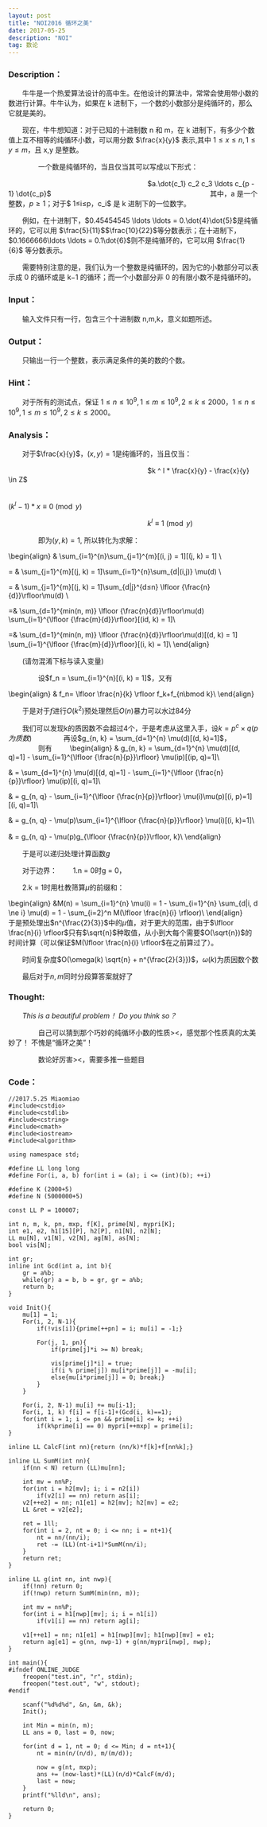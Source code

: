 ```yaml
---
layout: post
title: "NOI2016 循环之美"
date: 2017-05-25
description: "NOI"
tag: 数论
---
```


### **Description**：

　　牛牛是一个热爱算法设计的高中生。在他设计的算法中，常常会使用带小数的数进行计算。牛牛认为，如果在 k 进制下，一个数的小数部分是纯循环的，那么它就是美的。

　　现在，牛牛想知道：对于已知的十进制数 n 和 m，在 k 进制下，有多少个数值上互不相等的纯循环小数，可以用分数 $\frac{x}{y}$ 表示,其中 $1≤x≤n,1≤y≤m$，且 x,y 是整数。

　　
　　一个数是纯循环的，当且仅当其可以写成以下形式： 


　　　　　　　　　　　　　　　　　　　　$a.\dot{c_1} c_2 c_3 \ldots c_{p - 1} \dot{c_p}$
　　　　　　　　　　
　　　　　　　　　　
　　其中，a 是一个整数，$p≥1$；对于$ 1≤i≤p$，$c_i$ 是 k 进制下的一位数字。

　　例如，在十进制下，$0.45454545 \ldots \ldots = 0.\dot{4}\dot{5}$是纯循环的，它可以用 $\frac{5}{11}$$\frac{10}{22}$等分数表示；在十进制下，$0.1666666\ldots \ldots = 0.1\dot{6}$则不是纯循环的，它可以用 $\frac{1}{6}$ 等分数表示。

　　需要特别注意的是，我们认为一个整数是纯循环的，因为它的小数部分可以表示成 0 的循环或是 k−1 的循环；而一个小数部分非 0 的有限小数不是纯循环的。

### **Input**：
　　输入文件只有一行，包含三个十进制数 n,m,k，意义如题所述。

### **Output**：
　　只输出一行一个整数，表示满足条件的美的数的个数。

### **Hint**：
　　对于所有的测试点，保证 $1≤n≤10^9,1≤m≤10^9,2≤k≤2000，1≤n≤10^9,1≤m≤10^9,2≤k≤2000$。
　　
### **Analysis**：
　　对于$\frac{x}{y}$，$(x, y) = 1$是纯循环的，当且仅当：

　　　　　　　　　　　　　　　　　　　　$k ^ l * \frac{x}{y}  - \frac{x}{y} \in Z$

　　　　　　　　　　　　　　　　　　　　
　　　　　　　　　　　　　　　　　　$(k ^ l - 1) * x \equiv 0 \pmod y$
　　　　　　　　　　　　　　　　　　　　

　　　　　　　　　　　　　　　　　　　　$k ^ l \equiv 1 \pmod y$

　　
　　即为$(y, k) = 1$, 所以转化为求解：

\begin{align}
& \sum_{i=1}^{n}\sum_{j=1}^{m}[(i, j) = 1][(j, k) = 1] \\

= & \sum_{j=1}^{m}[(j, k) = 1]\sum_{i=1}^{n}\sum_{d|(i,j)} \mu(d) \\

= & \sum_{j=1}^{m}[(j, k) = 1]\sum_{d|j}^{d≤n} \lfloor {\frac{n}{d}}\rfloor\mu(d) \\

=& \sum_{d=1}^{min(n, m)} \lfloor {\frac{n}{d}}\rfloor\mu(d) \sum_{i=1}^{\lfloor {\frac{m}{d}}\rfloor}[(id, k) = 1]\\

=& \sum_{d=1}^{min(n, m)} \lfloor {\frac{n}{d}}\rfloor\mu(d)[(d, k) = 1] \sum_{i=1}^{\lfloor {\frac{m}{d}}\rfloor}[(i, k) = 1]\\
\end{align}
　　

　　(请勿混淆下标与读入变量)

　　
　　设$f_n = \sum_{i=1}^{n}[(i, k) = 1]$，又有

\begin{align}
& f_n= \lfloor \frac{n}{k} \rfloor f_k+f_{n\bmod k}\\
\end{align}


　　于是对于$f$进行$O(k^2)$预处理然后$O(n)$暴力可以水过84分
　　

　　我们可以发现k的质因数不会超过4个，于是考虑从这里入手，设$k = p^c×q(p为质数)$
　　
　　再设$g_{n, k} = \sum_{d=1}^{n} \mu(d)[(d, k)=1]$，
　　
　　则有
　　
\begin{align}
& g_{n, k} =  \sum_{d=1}^{n} \mu(d)[(d, q)=1] -  \sum_{i=1}^{\lfloor {\frac{n}{p}}\rfloor} \mu(ip)[(ip, q)=1]\\

& =  \sum_{d=1}^{n} \mu(d)[(d, q)=1] -  \sum_{i=1}^{\lfloor {\frac{n}{p}}\rfloor} \mu(ip)[(i, q)=1]\\

& =  g_{n, q} -  \sum_{i=1}^{\lfloor {\frac{n}{p}}\rfloor} \mu(i)\mu(p)[(i, p)=1][(i, q)=1]\\

& =  g_{n, q} -  \mu(p)\sum_{i=1}^{\lfloor {\frac{n}{p}}\rfloor} \mu(i)[(i, k)=1]\\

& =  g_{n, q} -  \mu(p)g_{\lfloor {\frac{n}{p}}\rfloor, k}\\
\end{align}　

　　于是可以递归处理计算函数$g$

　　对于边界：
　　1.n = 0时g = 0， 

　　2.k = 1时用杜教筛算$\mu$的前缀和：

\begin{align}
&M(n) = \sum_{i=1}^{n} \mu(i) = 1 - \sum_{i=1}^{n} \sum_{d|i, d \ne i} \mu(d) = 1 - \sum_{i=2}^n M(\lfloor \frac{n}{i} \rfloor)\\
\end{align}　
　　
　　于是预处理出$n^{\frac{2}{3}}$中的$\mu$值，对于更大的范围，由于$\lfloor \frac{n}{i} \rfloor$只有$\sqrt{n}$种取值，从小到大每个需要$O(\sqrt{n})$的时间计算（可以保证$M(\lfloor \frac{n}{i} \rfloor$在之前算过了）。

　　时间复杂度$O(\omega(k) \sqrt{n} + n^{\frac{2}{3}})$，$\omega(k)$为质因数个数
	
　　最后对于$n, m$同时分段算答案就好了

### **Thought**:
　　*This is a beautiful problem！ Do you think so？*

　　
　　自己可以猜到那个巧妙的纯循环小数的性质><，感觉那个性质真的太美妙了！ 不愧是“循环之美”！

　　
　　数论好厉害><，需要多推一些题目
　　
### **Code**：

	    
	//2017.5.25 Miaomiao
	#include<cstdio>
	#include<cstdlib>
	#include<cstring>
	#include<cmath>
	#include<iostream>
	#include<algorithm>
	
	using namespace std;
	
	#define LL long long
	#define For(i, a, b) for(int i = (a); i <= (int)(b); ++i)
	
	#define K (2000+5)
	#define N (5000000+5)
	
	const LL P = 100007;
	
	int n, m, k, pn, mxp, f[K], prime[N], mypri[K];
	int e1, e2, h1[15][P], h2[P], n1[N], n2[N];
	LL mu[N], v1[N], v2[N], ag[N], as[N];
	bool vis[N];
	
	int gr;
	inline int Gcd(int a, int b){
		gr = a%b;
		while(gr) a = b, b = gr, gr = a%b;
		return b;
	}
	
	void Init(){
		mu[1] = 1;
		For(i, 2, N-1){
			if(!vis[i]){prime[++pn] = i; mu[i] = -1;}
			
			For(j, 1, pn){
				if(prime[j]*i >= N) break;
				
				vis[prime[j]*i] = true;
				if(i % prime[j]) mu[i*prime[j]] = -mu[i];
				else{mu[i*prime[j]] = 0; break;}
			}
		}
	
		For(i, 2, N-1) mu[i] += mu[i-1];
		For(i, 1, k) f[i] = f[i-1]+(Gcd(i, k)==1);
		for(int i = 1; i <= pn && prime[i] <= k; ++i)
			if(k%prime[i] == 0) mypri[++mxp] = prime[i];
	}
	
	inline LL CalcF(int nn){return (nn/k)*f[k]+f[nn%k];}
	
	inline LL SumM(int nn){
		if(nn < N) return (LL)mu[nn];
	
		int mv = nn%P;
		for(int i = h2[mv]; i; i = n2[i])
			if(v2[i] == nn) return as[i];
		v2[++e2] = nn; n1[e1] = h2[mv]; h2[mv] = e2;
		LL &ret = v2[e2];
	
		ret = 1ll;
		for(int i = 2, nt = 0; i <= nn; i = nt+1){
			nt = nn/(nn/i);
			ret -= (LL)(nt-i+1)*SumM(nn/i);
		}
		return ret;
	}
	
	inline LL g(int nn, int nwp){
		if(!nn) return 0;
		if(!nwp) return SumM(min(nn, m));
		
		int mv = nn%P;
		for(int i = h1[nwp][mv]; i; i = n1[i])
			if(v1[i] == nn) return ag[i];
		
		v1[++e1] = nn; n1[e1] = h1[nwp][mv]; h1[nwp][mv] = e1;
		return ag[e1] = g(nn, nwp-1) + g(nn/mypri[nwp], nwp);
	}
	
	int main(){
	#ifndef ONLINE_JUDGE
		freopen("test.in", "r", stdin);
		freopen("test.out", "w", stdout);
	#endif
	
		scanf("%d%d%d", &n, &m, &k);
		Init();
		
		int Min = min(n, m);
		LL ans = 0, last = 0, now;
	
		for(int d = 1, nt = 0; d <= Min; d = nt+1){
			nt = min(n/(n/d), m/(m/d));
			
			now = g(nt, mxp);
			ans += (now-last)*(LL)(n/d)*CalcF(m/d);
			last = now;
		}
		printf("%lld\n", ans);
	
		return 0;
	}
